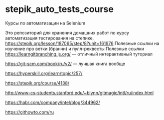 # stepik_auto_tests_course
Курсы по автоматизации на Selenium


Это репозиторий для хранения домашних работ по курсу автоматизация тестирования на степике, https://stepik.org/lesson/187065/step/8?unit=161976
Полезные ссылки на изучение про ветки (бранчи) и пулл-реквесты
Полезные ссылки
https://learngitbranching.js.org/ — отличный интерактивный туториал

https://git-scm.com/book/ru/v2/ — лучшая книга вообще 

https://hyperskill.org/learn/topic/257/﻿

https://stepik.org/course/4138/﻿

http://www-cs-students.stanford.edu/~blynn/gitmagic/intl/ru/index.html

https://habr.com/company/intel/blog/344962/

https://githowto.com/ru